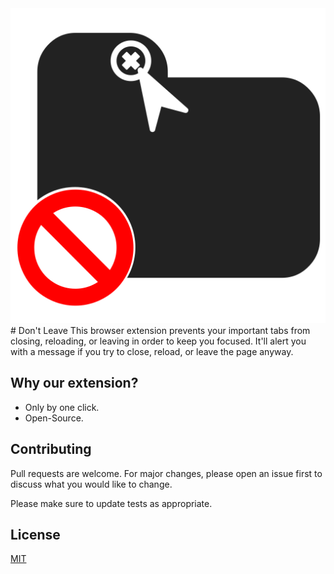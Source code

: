 <img src="img/icon.svg" width="512">
# Don't Leave
This browser extension prevents your important tabs from closing, reloading, or leaving in order to keep you focused.
It'll alert you with a message if you try to close, reload, or leave the page anyway.

## Why our extension?
- Only by one click.
- Open-Source.

## Contributing
Pull requests are welcome. For major changes, please open an issue first to discuss what you would like to change.

Please make sure to update tests as appropriate.

## License
[MIT](https://choosealicense.com/licenses/mit/)
